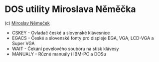 # DOS utility Miroslava Něměčka

(c) [Miroslav Němeček](https://github.com/oldcompcz/readme/wiki/Nemecek)

* CSKEY - Ovladač české a slovenské klávesnice
* EGACS - České a slovenské fonty pro displeje EGA, VGA, LCD-VGA a Super VGA
* WAIT - Čekání povelového souboru na stisk klávesy
* MANUALY - Různé manuály i IBM-PC a DOSu
